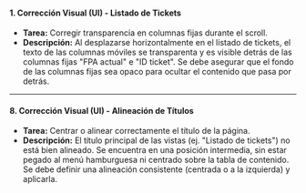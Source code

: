 

#### **1. Corrección Visual (UI) - Listado de Tickets**

*   **Tarea:** Corregir transparencia en columnas fijas durante el scroll.
*   **Descripción:** Al desplazarse horizontalmente en el listado de tickets, el texto de las columnas móviles se transparenta y es visible detrás de las columnas fijas "FPA actual" e "ID ticket". Se debe asegurar que el fondo de las columnas fijas sea opaco para ocultar el contenido que pasa por detrás.


---

#### **8. Corrección Visual (UI) - Alineación de Títulos**

*   **Tarea:** Centrar o alinear correctamente el título de la página.
*   **Descripción:** El título principal de las vistas (ej. "Listado de tickets") no está bien alineado. Se encuentra en una posición intermedia, sin estar pegado al menú hamburguesa ni centrado sobre la tabla de contenido. Se debe definir una alineación consistente (centrada o a la izquierda) y aplicarla.